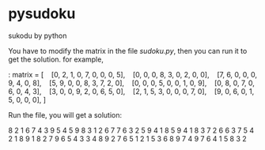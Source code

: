 # pysudoku
sukodu by python

You have to modify the matrix in the file *sudoku.py*, then you can run it to get the solution.
for example,

:
matrix = [   
[0, 2, 1, 0, 7, 0, 0, 0, 5],    
[0, 0, 0, 8, 3, 0, 2, 0, 0],    
[7, 6, 0, 0, 0, 9, 4, 0, 8],    
[5, 9, 0, 0, 8, 3, 7, 2, 0],    
[0, 0, 0, 5, 0, 0, 1, 0, 9],    
[0, 8, 0, 7, 0, 6, 0, 4, 3],    
[3, 0, 0, 9, 2, 0, 6, 5, 0],    
[2, 1, 5, 3, 0, 0, 0, 7, 0],    
[9, 0, 6, 0, 1, 5, 0, 0, 0],
]

Run the file, you will get a solution:

8 2 1 6 7 4 3 9 5 
4 5 9 8 3 1 2 6 7 
7 6 3 2 5 9 4 1 8 
5 9 4 1 8 3 7 2 6 
6 3 7 5 4 2 1 8 9 
1 8 2 7 9 6 5 4 3 
3 4 8 9 2 7 6 5 1 
2 1 5 3 6 8 9 7 4 
9 7 6 4 1 5 8 3 2 
